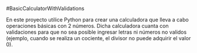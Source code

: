 #BasicCalculatorWithValidations

En este proyecto utilice Python para crear una calculadora que lleva a cabo operaciones básicas con 2 números. Dicha calculadora cuanta con validaciones para que no sea posible ingresar letras ni números no validos (ejemplo, cuando se realiza un cociente, el divisor no puede adquirir el valor 0).
